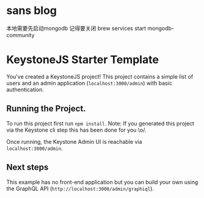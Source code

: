 # sans blog

本地需要先启动mongodb 记得要关闭 brew services start mongodb-community

# KeystoneJS Starter Template

You've created a KeystoneJS project! This project contains a simple list of users and an admin application (`localhost:3000/admin`) with basic authentication.

## Running the Project.

To run this project first run `npm install`. Note: If you generated this project via the Keystone cli step this has been done for you \\o/.

Once running, the Keystone Admin UI is reachable via `localhost:3000/admin`.

## Next steps

This example has no front-end application but you can build your own using the GraphQL API (`http://localhost:3000/admin/graphiql`).
